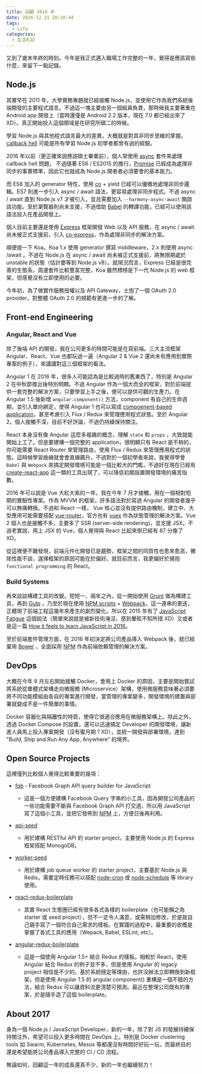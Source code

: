 ```yaml
---
title: 回顧 2016 年
date: 2016-12-31 20:20:44
tags:
  - Life
categories:
  - 生活札記
---
```


又到了歲末年終的時刻。今年是我正式邁入職場工作完整的一年，覺得是應該寫些什麼，來留下一點記錄。

<!-- more -->

## Node.js

其實早在 2011 年，大學實務專題就已經接觸 Node.js，並使用它作為我們系統後端開發的主要程式語言。不過這一塊主要由另一個組員負責，那時候我主要著重在 Android app 開發上（當時還僅是 Android 2.2 版本，現在 7.0 都已經出來了 XD）。真正開始投入這個領域是在研究所碩二的時候。

學習 Node.js 與其他程式語言最大的差異，大概就是對其非同步思維的掌握。 [callback hell](http://callbackhell.com) 可能是所有學習 Node.js 初學者都曾有過的經驗。


2016 年以前（更正確來說應該碩士畢業前），個人常使用 [async](https://github.com/caolan/async) 套件來處理 callback hell 問題， 不過隨著 ES6 / ES2015 的推行，[Promise](https://developer.mozilla.org/en-US/docs/Web/JavaScript/Reference/Global_Objects/Promise) 已經成為處理非同步的事實標準，因此它也就成為 Node.js 開者者必須要會的基本能力。

而 ES6 加入的 generator 特性，使用 [co](https://github.com/tj/co) + yield 已經可以優雅地處理非同步邏輯。ES7 則進一步引入 async / await 語法，更容易處理非同步程式。不過 async / await 直到 Node.js v7 才被引入，並且需要加入 `--harmony-async-await` 開啟該功能。至於瀏覽器則尚未支援，不過借助 [Babel](https://babeljs.io) 的轉譯功能，已經可以使用該語法投入在產品開發上。

個人目前主要還是使用 [Express](http://expressjs.com/) 框架開發 Web 以及 API 服務，在 async / await 尚未被正式支援前，引入 [co-express](https://github.com/mciparelli/co-express)，作為處理非同步的解決方案。

順便提一下 Koa。Koa 1.x 使用 generator 撰寫 middleware，2.x 則使用 async /await 。不過在 Node.js 在 async / await 尚未被正式支援前，將無限期處於 unstable 的狀態（估計要等到 Node.js v8）。就現況而言，Express 已經是很完善的生態系，周邊套件比較豐富完整，Koa 雖然標榜是下一代 Node.js 的 web 框架，但感覺沒有立即使用的必要。

今年初，為了做實作服務授權以及 API Gateway，土炮了一個 OAuth 2.0 provider，對整體 OAuth 2.0 的規範有更進一步的了解。


## Front-end Engineering

### Angular, React and Vue

除了後端 API 的開發，我在公司更多的時間可能是在寫前端。三大主流框架 Angular、React、Vue 也都玩過一遍（Angular 2 & Vue 2 還尚未有應用到實際專案的例子），來講講對這三個框架的看法。

Angular 1 在 2016 年，很多人可能認為是比較過時的舊東西了，特別是 Angular 2 在中秋節推出後特別明顯。不過 Angular 作為一個大而全的框架，對於前端提供一套完整的解決方案，只要學習上手之後，便可以提供可觀的生產力。在 Angular 1.5 後新增 `angular.component()` 方法，component 有自己的生命週期，並引入單向綁定，使得 Angular 1 也可以寫成 [compoenent-based applicatoin](https://github.com/chunkai1312/blog/issues/1)，甚至考慮引入 Flux / Redux 來管理應用程式狀態。至於 Angular 2，個人接觸不深，目前不好評論，不過仍持續保持關注。

React 本身沒有像 Angular 這麼多複雜的概念，理解 `state` 和 `props` ，大致就能開始上工了。但是要建構一個完整的 application，很明顯只有 React 是不夠的，你可能需要 React Router 來管理路由，使用 Flux / Redux 來管理應用程式的狀態。這時候學習曲線就會會直線飆升。不過對於一個初學者來說，我覺得學會 `Babel` 與 `Webpack` 來搞定開發環境可能是一個比較大的門檻，不過好在現在已經有 [create-react-app](https://github.com/facebookincubator/create-react-app) 這一類的工具出現了，可以降低初期設置開發環境的痛苦指數。

2016 年可以說是 Vue 大紅大紫的一年。我在今年 7 月才接觸，用在一個相對短期的實驗性專案。作為 MVVM 的框架，許多語法對於寫過 Angular 的開發者幾乎可以無痛轉換。不過和 React 一樣， Vue 核心並沒有提供路由機制，建立中、大型應用可能需要搭配 [vue-router](https://github.com/vuejs/vue-router)，官方也有 [vuex](https://github.com/vuejs/vuex) 作為狀態管理的解決方案。Vue 2 個人也是接觸不多，主要多了 SSR (server-side rendering)，並支援 JSX。不過老實說，用上 JSX 的 Vue，個人覺得與 React 比起來倒已經有 87 分像了 XD。

從這裡便不難發現，前端元件化開發已是趨勢，框架之間的同質性也愈來愈高，撇除性能不談，選擇框架的原因可能在於偏好。就目前而言，我更偏好於擁抱 `functional programming` 的 React。


### Build Systems

再來談談構建工具的改變。短短一、兩年之內，從一開始使用 [Grunt](http://gruntjs.com) 做為構建工具，再到 [Gulp](http://gulpjs.com) ，乃至於現在使用 [NPM scripts](https://docs.npmjs.com/misc/scripts) + [Webpack](https://webpack.github.io/)，這一連串的更迭，正體現了前端工程這幾年來產生的劇烈變化。所以在 2015 年有了 [JavaScript Fatigue](https://medium.com/@ericclemmons/javascript-fatigue-48d4011b6fc4#.b1q90e1ed) 這個說法（簡單來說就是被新技術淹沒，感到暈眩不知所措 XD）又或者是這一篇 [How it feels to learn JavaScript in 2016](https://hackernoon.com/how-it-feels-to-learn-javascript-in-2016-d3a717dd577f#.ket2h8hxu)。

至於前端套件管理方面，在 2016 年初決定將公司產品導入 Webpack 後，就已經棄用 [Bower](https://bower.io) ，全面採用 [NPM](https://www.npmjs.com) 作為前端依賴管理的解決方案。


## DevOps

大概在今年 8 月左右開始接觸 Docker，會用上 Docker 的原因，主要是開始嘗試將系統從單體式架構走向微服務 (Microservice）架構，使用微服務意味著必須要將不同功能模組由各自的專案進行開發，當管理的專案變多，開發環境的建置與部署就變成不是一件簡單的事情。

Docker 容器化與隔離性的特質，使得它很適合應用在微服務架構上。除此之外，透過 Docker Compose 的設置，還可以迅速搞定 Developer 的開發環境，讓新進人員馬上投入專案開發（沒有蜜月期？XD），並統一開發與部署環境，達到 "Build, Ship and Run Any App, Anywhere" 的境界。


## Open Source Projects

這裡僅列比較個人覺得比較重要的幾項：

- [fqb](https://github.com/chunkai1312/fqb) - Facebook Graph API query builder for JavaScript
  - 這是一個方便建構 Facebook Query 字串的小工具，因為開發公司產品的一些功能需要不斷與 Facebook Graph API 打交道，所以用 JavaScript 寫了這個小工具，並把它發佈到 [NPM]((https://www.npmjs.com/package/fqb)) 上，方便日後再利用。 

- [api-seed](https://github.com/chunkai1312/api-seed)
  - 用於建構 RESTful API 的 starter project，主要使用 Node.js 的 Express 框架搭配 MonogoDB。

- [worker-seed](https://github.com/chunkai1312/worker-seed)
  - 用於建構 job queue worker 的 starter project，主要基於 Node.js 與 Redis，需要定時任務可以搭配 [node-cron](https://github.com/kelektiv/node-cron) 或 [node-schedule](https://github.com/node-schedule/node-schedule) 等 library 使用。

- [react-redux-boilerplate](https://github.com/chunkai1312/react-redux-boilerplate)
  - 其實 React 生態圈已經有很多各式各樣的 boilerplate（也可能稱之為 starter 或 seed project），但不一定令人滿意，或需稍加修改，於是就自己親手寫了一個符合自己需求的樣板。在實踐的過程中，最重要的收穫是掌握了各式工具的應用（Wepack, Babel, ESLint, etc）。

- [angular-redux-boilerplate](https://github.com/chunkai1312/angular-redux-boilerplate)
  - 這是一個使用 Angular 1.5+ 結合 Redux 的樣板。相較於 React，使用 Angular 結合 Redux 的例子並不多，但是使用 Angular 的 legacy project 相信是不少的。基於系統穩定等理由，也許沒辦法立即轉換到新框架，但是使用 Angular 1.5 的 angular.component() 重構是一個不錯的方法，結合 Redux 可以讓資料流更清楚可預測。最近在整理公司既有的專案，於是隨手造了這個 boilerplate。


## About 2017

身為一個 Node.js / JavaScript Developer，新的一年，除了對 JS 的發展持續保持關注外，希望可以投入更多時間在 DevOps 上。特別是 Docker clustering tools 如 Swarm, Kubernetes, Mesos 等都還沒有時間好好玩一玩，而最終目的還是希望能將公司產品導入完整的 CI / CD 流程。

無論如何，回顧這一年的成長還真不少，新的一年也繼續努力！
